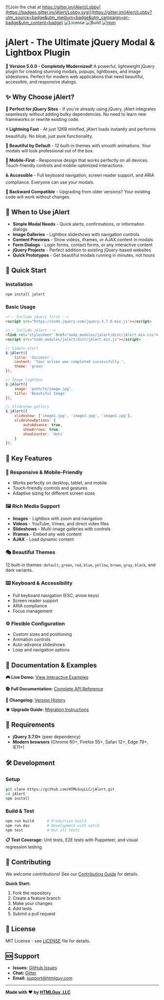 [![Join the chat at https://gitter.im/jAlert/Lobby](https://badges.gitter.im/jAlert/Lobby.svg)](https://gitter.im/jAlert/Lobby?utm_source=badge&utm_medium=badge&utm_campaign=pr-badge&utm_content=badge)
![License](https://img.shields.io/badge/License-MIT-blue.svg)
![Build](https://img.shields.io/badge/Build-Passing-green.svg)
[![npm](https://img.shields.io/badge/NPM-v5.0.0-blue.svg)](https://npmjs.com/package/jAlert)

# jAlert - The Ultimate jQuery Modal & Lightbox Plugin

**🚀 Version 5.0.0 - Completely Modernized!** A powerful, lightweight jQuery plugin for creating stunning modals, popups, lightboxes, and image slideshows. Perfect for modern web applications that need beautiful, accessible, and responsive dialogs.

## ✨ Why Choose jAlert?

**🎯 Perfect for jQuery Sites** - If you're already using jQuery, jAlert integrates seamlessly without adding bulky dependencies. No need to learn new frameworks or rewrite existing code.

**⚡ Lightning Fast** - At just 12KB minified, jAlert loads instantly and performs beautifully. No bloat, just pure functionality.

**🎨 Beautiful by Default** - 12 built-in themes with smooth animations. Your modals will look professional out of the box.

**📱 Mobile-First** - Responsive design that works perfectly on all devices. Touch-friendly controls and mobile-optimized interactions.

**♿ Accessible** - Full keyboard navigation, screen reader support, and ARIA compliance. Everyone can use your modals.

**🔄 Backward Compatible** - Upgrading from older versions? Your existing code will work without changes.

## 🎯 When to Use jAlert

- **Simple Modal Needs** - Quick alerts, confirmations, or information dialogs
- **Image Galleries** - Lightbox slideshows with navigation controls
- **Content Previews** - Show videos, iframes, or AJAX content in modals
- **Form Dialogs** - Login forms, contact forms, or any interactive content
- **jQuery Projects** - Perfect addition to existing jQuery-based websites
- **Quick Prototypes** - Get beautiful modals running in minutes, not hours

## 🚀 Quick Start

### Installation
```bash
npm install jalert
```

### Basic Usage
```html
<!-- Include jQuery first -->
<script src="https://code.jquery.com/jquery-3.7.0.min.js"></script>

<!-- Include jAlert -->
<link rel="stylesheet" href="node_modules/jalert/dist/jAlert.min.css">
<script src="node_modules/jalert/dist/jAlert.min.js"></script>
```

```javascript
// Simple alert
$.jAlert({
    title: 'Success!',
    content: 'Your action was completed successfully.',
    theme: 'green'
});

// Image lightbox
$.jAlert({
    image: 'path/to/image.jpg',
    title: 'Beautiful Image'
});

// Slideshow gallery
$.jAlert({
    slideshow: ['image1.jpg', 'image2.jpg', 'image3.jpg'],
    slideshowOptions: {
        autoAdvance: true,
        showArrows: true,
        showCounter: 'dots'
    }
});
```

## 🎨 Key Features

### 📱 **Responsive & Mobile-Friendly**
- Works perfectly on desktop, tablet, and mobile
- Touch-friendly controls and gestures
- Adaptive sizing for different screen sizes

### 🖼️ **Rich Media Support**
- **Images** - Lightbox with zoom and navigation
- **Videos** - YouTube, Vimeo, and direct video files
- **Slideshows** - Multi-image galleries with controls
- **Iframes** - Embed any web content
- **AJAX** - Load dynamic content

### 🎭 **Beautiful Themes**
12 built-in themes: `default`, `green`, `red`, `blue`, `yellow`, `brown`, `gray`, `black`, and dark variants.

### ⌨️ **Keyboard & Accessibility**
- Full keyboard navigation (ESC, arrow keys)
- Screen reader support
- ARIA compliance
- Focus management

### ⚙️ **Flexible Configuration**
- Custom sizes and positioning
- Animation controls
- Auto-advance slideshows
- Loop and navigation options

## 📖 Documentation & Examples

**🎮 Live Demo:** [View Interactive Examples](https://htmlguyllc.github.io/jAlert/)

**📚 Full Documentation:** [Complete API Reference](https://htmlguyllc.github.io/jAlert/)

**🔄 Changelog:** [Version History](https://github.com/HTMLGuyLLC/jAlert/blob/master/CHANGELOG.md)

**⬆️ Upgrade Guide:** [Migration Instructions](https://github.com/HTMLGuyLLC/jAlert/blob/master/UPGRADE_GUIDE.md)

## 🔧 Requirements

- **jQuery 3.7.0+** (peer dependency)
- **Modern browsers** (Chrome 60+, Firefox 55+, Safari 12+, Edge 79+, IE11+)

## 🛠️ Development

### Setup
```bash
git clone https://github.com/HTMLGuyLLC/jAlert.git
cd jAlert
npm install
```

### Build & Test
```bash
npm run build      # Production build
npm run dev        # Development with watch
npm test           # Run all tests
```

**📋 Test Coverage:** Unit tests, E2E tests with Puppeteer, and visual regression testing.

## 🤝 Contributing

We welcome contributions! See our [Contributing Guide](https://github.com/HTMLGuyLLC/jAlert/blob/master/CONTRIBUTING.md) for details.

**Quick Start:**
1. Fork the repository
2. Create a feature branch
3. Make your changes
4. Add tests
5. Submit a pull request

## 📄 License

MIT License - see [LICENSE](LICENSE) file for details.

## 🆘 Support

- **Issues:** [GitHub Issues](https://github.com/HTMLGuyLLC/jAlert/issues)
- **Chat:** [Gitter](https://gitter.im/jAlert/Lobby)
- **Email:** support@htmlguy.com

---

**Made with ❤️ by [HTMLGuy, LLC](https://htmlguy.com)**
